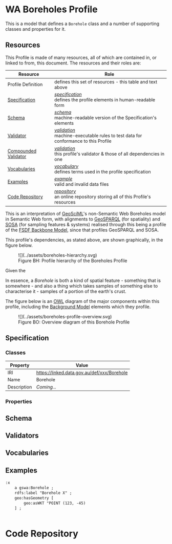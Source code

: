 # WA Boreholes Profile

<!--
<div style="text-align:right;">
    <div style="float:right; text-align:left; width: 30%; border:solid 2px #10797E; padding:10px; margin-left:5px; background-color: rgb(240, 240, 240);">
        <p>Machine-readable RDF:</p>
        <ul>
            <li><a href="https://raw.githubusercontent.com/nicholascar/gswa-supermodel/main/rdf/wa-borehole.ttl">Profile Definition</a></li>
            <li><a href="">Schema</a></li>
        </ul>
    </div>
</div>
-->

This is a model that defines a `Borehole` class and a number of supporting classes and properties for it. 

## Resources

This Profile is made of many resources, all of which are contained in, or linked to from, this document. The resources and their roles are:

**Resource** | **Role**
--- | ---
Profile Definition | defines this set of resources - this table and text above
[Specification](#specification) | _[specification](https://www.w3.org/TR/dx-prof/#Role:specification)_<br />defines the profile elements in human-readable form
[Schema](#schema) | _[schema](https://www.w3.org/TR/dx-prof/#Role:schema)_<br />machine-readable version of the Specification's elements
[Validator](#validators) | _[validation](https://www.w3.org/TR/dx-prof/#Role:validation)_<br />machine-executable rules to test data for conformance to this Profile
[Compounded Validator](#validators) | _[validation](https://www.w3.org/TR/dx-prof/#Role:validation)_<br />this profile's validator & those of all dependencies in one
[Vocabularies](#vocabularies) | _[vocabulary](https://www.w3.org/TR/dx-prof/#Role:vocabulary)_<br />defines terms used in the profile specification
[Examples](#examples) | _[example](https://www.w3.org/TR/dx-prof/#Role:schema)_<br />valid and invalid data files
[Code Repository](#code-repository) | _[repository](https://www.w3.org/TR/dx-prof/#Role:schema)_<br />an online repository storing all of this Profile's resources

This is an interpretation of [GeoSciML](background.md#geosciml)'s non-Semantic Web Boreholes model in Semantic Web form, with alignments to [GeoSPARQL](background.md#geosparql) (for spatiality) and [SOSA](background.md#sensor-observation-sample-and-actuator-ontology-sosa) (for sampling features & systems) realised through this being a profile of the [FSDF Backbone Model](https://linked.data.gov.au/def/fsdf-backbone), since that profiles GeoSPARQL and SOSA.

This profile's dependencies, as stated above, are shown graphically, in the figure below.

<figure markdown>
  ![](../assets/boreholes-hierarchy.svg)
  <figcaption>Figure BH: Profile hierarchy of the Boreholes Profile</figcaption>
</figure>

Given the 

In essence, a _Borehole_ is both a kind of spatial feature - something that is somewhere - and also a thing which takes samples of something else to characterise it - samples of a portion of the earth's crust. 

The figure below is an [OWL](background.md#web-ontology-language-owl) diagram of the major components within this profile, including the [Background Model](background.md) elements which they profile.

<figure markdown>
  ![](../assets/boreholes-profile-overview.svg)  
  <figcaption>Figure BO: Overview diagram of this Borehole Profile</figcaption>
</figure>

## Specification

### Classes

**Property** | **Value**
--- | ---
IRI | https://linked.data.gov.au/def/xxx/Borehole
Name | Borehole
Description | _Coming..._

### Properties

## Schema

## Validators

## Vocabularies

## Examples

```turtle
:x
    a gswa:Borehole ;
    rdfs:label "Borehole X" ;
    geo:hasGeometry [
        geo:asWKT "POINT (123, -45)
    ] ;
    
```

# Code Repository
